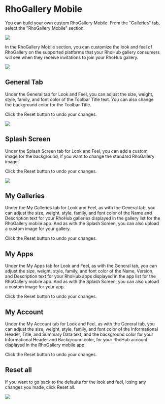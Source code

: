 # RhoGallery Mobile

You can build your own custom RhoGallery Mobile. From the "Galleries" tab, select the "RhoGallery Mobile" section.

<img src="http://rhodocs.s3.amazonaws.com/rhohub-rhogallery/rhohub-section-rhogallery-mobile-link.jpg"/>

In the RhoGallery Mobile section, you can customize the look and feel of RhoGallery on the supported platforms that your RhoHub gallery consumers will see when they receive invitations to join your RhoHub gallery.

<img src="http://rhodocs.s3.amazonaws.com/rhohub-rhogallery/rhohub-rhogallery-mobile.jpg"/>

## General Tab
Under the General tab for Look and Feel, you can adjust the size, weight, style, family, and font color of the Toolbar Title text. You can also change the background color for the Toolbar Title.

Click the Reset button to undo your changes.

<img src="http://rhodocs.s3.amazonaws.com/rhohub-rhogallery/rhohub-mobile-look-feel-general.jpg"/>

## Splash Screen
Under the Splash Screen tab for Look and Feel, you can add a custom image for the background, if you want to change the standard RhoGallery image.

Click the Reset button to undo your changes.

<img src="http://rhodocs.s3.amazonaws.com/rhohub-rhogallery/rhohub-mobile-look-feel-splash.jpg"/>

## My Galleries
Under the My Galleries tab for Look and Feel, as with the General tab, you can adjust the size, weight, style, family, and font color of the Name and Description text for your RhoHub galleries displayed in the gallery list for the RhoGallery mobile app. And as with the Splash Screen, you can also upload a custom image for your gallery.

Click the Reset button to undo your changes.

## My Apps
Under the My Apps tab for Look and Feel, as with the General tab, you can adjust the size, weight, style, family, and font color of the Name, Version, and Description text for your RhoHub apps displayed in the app list for the RhoGallery mobile app. And as with the Splash Screen, you can also upload a custom image for your app.

Click the Reset button to undo your changes.

## My Account
Under the My Account tab for Look and Feel, as with the General tab, you can adjust the size, weight, style, family, and font color of the Informational Header, Title, and Summary Data text, and the background color for your Informational Header and Background color, for your RhoHub account displayed in the RhoGallery mobile app.

Click the Reset button to undo your changes.

## Reset all
If you want to go back to the defaults for the look and feel, losing any changes you made, click Reset all.

<img src="http://rhodocs.s3.amazonaws.com/rhohub-rhogallery/rhohub-mobile-look-feel-reset-all.jpg"/>